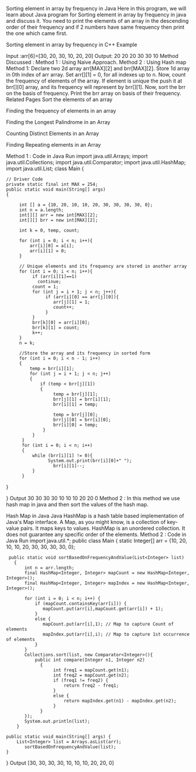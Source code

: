 Sorting element in array by frequency in Java
Here in this program, we will learn about Java program for Sorting element in array by frequency in java and discuss it. You need to print the elements of an array in the descending order of their frequency and if 2 numbers have same frequency then print the one which came first.

Sorting element in array by frequency in C++
Example

Input :arr[6]=[30, 20, 30, 10, 20, 20]
Output: 20 20 20 30 30 10
Method Discussed :
Method 1 : Using Naive Approach.
Method 2 : Using Hash map
Method 1:
Declare two 2d array arr[MAX][2] and brr[MAX][2].
Store 1d array in 0th index of arr array.
Set arr[][1] = 0, for all indexes up to n.
Now, count the frequency of elements of the array.
If element is unique the push it at brr[][0] array, and its frequency will represent by brr[][1].
Now, sort the brr on the basis of frequency.
Print the brr array on basis of their frequency.
Related Pages
Sort the elements of an array

Finding the frequency of elements in an array

Finding the Longest Palindrome in an Array

Counting Distinct Elements in an Array

Finding  Repeating elements in an Array

Method 1 : Code in Java
Run
import java.util.Arrays;
import java.util.Collections;
import java.util.Comparator;
import java.util.HashMap;
import java.util.List;
class Main {

    // Driver Code
    private static final int MAX = 254;
    public static void main(String[] args)
    {

         int [] a = {10, 20, 10, 10, 20, 30, 30, 30, 30, 0};
         int n = a.length;
         int[][] arr = new int[MAX][2];
         int[][] brr = new int[MAX][2];

         int k = 0, temp, count;

         for (int i = 0; i < n; i++){
             arr[i][0] = a[i];
             arr[i][1] = 0;
         }

         // Unique elements and its frequency are stored in another array
         for (int i = 0; i < n; i++){
              if (arr[i][1]==1)
                continue;
              count = 1;
              for (int j = i + 1; j < n; j++){
                   if (arr[i][0] == arr[j][0]){
                      arr[j][1] = 1;
                      count++;
                   }
              }
              brr[k][0] = arr[i][0];
              brr[k][1] = count;
              k++;
         }
         n = k;

         //Store the array and its frequency in sorted form
         for (int i = 0; i < n - 1; i++)
         {
             temp = brr[i][1];
             for (int j = i + 1; j < n; j++)
             {
                 if (temp < brr[j][1])
                 {
                      temp = brr[j][1];
                      brr[j][1] = brr[i][1];
                      brr[i][1] = temp;

                      temp = brr[j][0];
                      brr[j][0] = brr[i][0];
                      brr[i][0] = temp;
                  }
              }
          }
          for (int i = 0; i < n; i++)
          {
              while (brr[i][1] != 0){
                    System.out.print(brr[i][0]+" ");
                      brr[i][1]--;
              }
          }
   }

}
Output
30 30 30 30 10 10 10 20 20 0
Method 2 :
In this method we use hash map in java and then sort the values of the hash map.

Hash Map in Java
Java HashMap is a hash table based implementation of Java's Map interface.
A Map, as you might know, is a collection of key-value pairs.
It maps keys to values. HashMap is an unordered collection. It does not guarantee any specific order of the elements.
Method 2 : Code in Java
Run
import java.util.*;
public class Main {
	 static Integer[] arr = {10, 20, 10, 10, 20, 30, 30, 30, 30, 0};

	 public static void sortBasedOnFrequencyAndValue(List<Integer> list)
	   {
	       int n = arr.length;
	       final HashMap<Integer, Integer> mapCount = new HashMap<Integer, Integer>();
	       final HashMap<Integer, Integer> mapIndex = new HashMap<Integer, Integer>();
	       
	       for (int i = 0; i < n; i++) {
	           if (mapCount.containsKey(arr[i])) {
	              mapCount.put(arr[i],mapCount.get(arr[i]) + 1);
	           }
	           else {
	              mapCount.put(arr[i],1); // Map to capture Count of elements
	              mapIndex.put(arr[i],i); // Map to capture 1st occurrence of elements
	           }
	       }
	       Collections.sort(list, new Comparator<Integer>(){
	           public int compare(Integer n1, Integer n2)
	             {
	                  int freq1 = mapCount.get(n1);
	                  int freq2 = mapCount.get(n2);
	                  if (freq1 != freq2) {
	                      return freq2 - freq1;
	                  }
	                  else {
	                      return mapIndex.get(n1) - mapIndex.get(n2); 
	                  }
	             }
	       });
	       System.out.println(list);
	    }
	
	public static void main(String[] args) {
		List<Integer> list = Arrays.asList(arr);
	       sortBasedOnFrequencyAndValue(list);
	}
}
Output
[30, 30, 30, 30, 10, 10, 10, 20, 20, 0]
